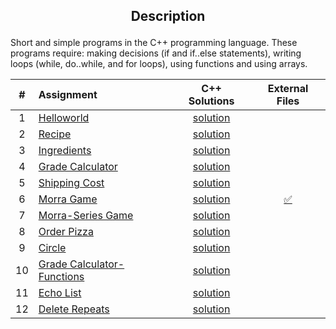 ## <p align="center"> Description </p>
Short and simple programs in the C++ programming language. These programs require: making decisions (if and if..else statements), writing loops (while, do..while, and for loops), using functions and using arrays.

| # | Assignment | C++ Solutions | External Files |
|:---:|:---|:---:|:---:|
| 1 | [Helloworld](assignments/01-helloworld/docs/FA_A1_HelloWorld.pdf) | [solution](./assignments/01-helloworld/HelloWorld.cpp) |  |
| 2 | [Recipe](assignments/02-recipe/docs/FA_A2_Recipe.pdf) | [solution](./assignments/02-recipe/recipe.cpp) |  | 
| 3 | [Ingredients](assignments/03-ingredients/docs/FA_A3_Ingredient.pdf) | [solution](./assignments/03-ingredients/ingredients.cpp) |  | 
| 4 | [Grade Calculator](assignments/04-gradeCalc/docs/FA_A4_gradeCalc.pdf) | [solution](./assignments/04-gradeCalc/gradeCalc.cpp) |  | 
| 5 | [Shipping Cost](assignments/05-shippingCost/docs/FA_A5_shipping_Cost.pdf) | [solution](./assignments/05-shippingCost/shippingCost.cpp) |  | 
| 6 | [Morra Game](assignments/06-morra/docs/FA_A6_Morra.pdf) | [solution](./assignments/06-morra/morra.cpp) |  [:white_check_mark:](./assignments/06-morra) |
| 7 | [Morra-Series Game](assignments/07-morreSeries/docs/FA_A7_MorraSerries.pdf) | [solution](./assignments/07-morreSeries/morraSeries.cpp) |  | 
| 8 | [Order Pizza](assignments/08-pizza/docs/FA_A8_Pizza.pdf) | [solution](./assignments/08-pizza/pizza.cpp) |  |
| 9 | [Circle](assignments/09-circleArea/docs/FA_A9CircleArea.pdf) | [solution](./assignments/09-circleArea/circleArea.cpp) |  | 
| 10 | [Grade Calculator-Functions](assignments/10-gradeCalc2/) | [solution](./assignments/10-gradeCalc2/gradeCalc_2.cpp) |  | 
| 11 | [Echo List](assignments/11-echoList/) | [solution](./assignments/11-echoList/echoAList.cpp) |  | 
| 12 | [Delete Repeats](assignments/12-deleteRepeats/docs/FA_A12_DeleteRepeats.pdf) | [solution](./assignments/12-deleteRepeats/deleteRepeats.cpp) |  |  
